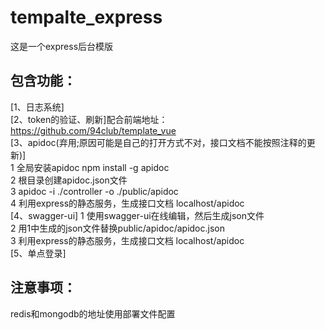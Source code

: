 # tempalte_express
这是一个express后台模版

## 包含功能：

[1、日志系统]<br/>
[2、token的验证、刷新]配合前端地址： https://github.com/94club/template_vue<br/>
[3、apidoc(弃用;原因可能是自己的打开方式不对，接口文档不能按照注释的更新)]<br/>
1 全局安装apidoc npm install -g apidoc <br/>
2 根目录创建apidoc.json文件 <br/>
3 apidoc -i ./controller -o ./public/apidoc<br/>
4 利用express的静态服务，生成接口文档 localhost/apidoc<br/>
[4、swagger-ui]
1 使用swagger-ui在线编辑，然后生成json文件<br/>
2 用1中生成的json文件替换public/apidoc/apidoc.json<br/>
3 利用express的静态服务，生成接口文档 localhost/apidoc<br/>
[5、单点登录]

## 注意事项：
redis和mongodb的地址使用部署文件配置